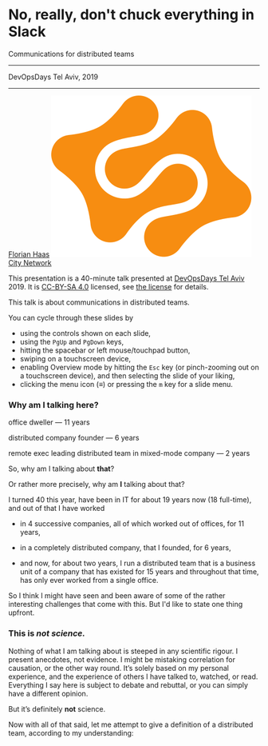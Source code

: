 # No, really, don't chuck everything in Slack
Communications for distributed teams

* * *

DevOpsDays Tel Aviv, 2019

* * *

[Florian Haas](https://twitter.com/xahteiwi) ![City Network logo](images/citynetwork-logo.svg) <!-- .element class="inline" --> [City Network](https://citynetworkhosting.com)

<!-- Note -->
This presentation is a 40-minute talk presented at [DevOpsDays Tel
Aviv](https://devopsdaystlv.com/) 2019. It is [CC-BY-SA
4.0](https://creativecommons.org/licenses/by-sa/4.0/) licensed, see
[the license](/LICENSE) for details.

This talk is about communications in distributed teams.

You can cycle through these slides by 

* using the controls shown on each slide,
* using the `PgUp` and `PgDown` keys,
* hitting the spacebar or left mouse/touchpad button,
* swiping on a touchscreen device,
* enabling Overview mode by hitting the `Esc` key (or pinch-zooming
  out on a touchscreen device), and then selecting the slide of your liking,
* clicking the menu icon (&equiv;) or pressing the `m` key for a slide menu. 


### Why am I talking here?

office dweller — 11 years <!-- .element: class="fragment" -->

distributed company founder — 6 years <!-- .element: class="fragment" -->

remote exec leading distributed team in mixed-mode company — 2 years <!-- .element: class="fragment" -->

<!-- Note -->
So, why am I talking about **that**?

Or rather more precisely, why am **I** talking about that?

I turned 40 this year, have been in IT for about 19 years now (18
full-time), and out of that I have worked

* in 4 successive companies, all of which worked out of offices,
  for 11 years, 

* in a completely distributed company, that I founded, for 6 years,

* and now, for about two years, I run a distributed team that
  is a business unit of a company that has existed for 15 years and
  throughout that time, has only ever worked from a single office.

So I think I might have seen and been aware of some of the rather
interesting challenges that come with this. But I'd like to state one
thing upfront.


### This is _not science._

<!-- Note -->
Nothing of what I am talking about is steeped in any scientific
rigour. I present anecdotes, not evidence. I might be mistaking
correlation for causation, or the other way round. It’s solely based
on my personal experience, and the experience of others I have talked
to, watched, or read. Everything I say here is subject to debate and
rebuttal, or you can simply have a different opinion.

But it’s definitely **not** science.

Now with all of that said, let me attempt to give a definition of a
distributed team, according to my understanding:
